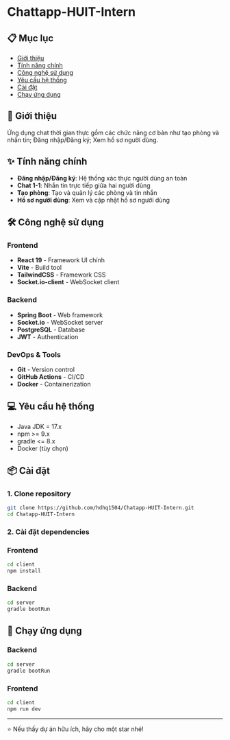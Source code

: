 # Chattapp-HUIT-Intern

## 📋 Mục lục

- [Giới thiệu](#giới-thiệu)
- [Tính năng chính](#tính-năng-chính)
- [Công nghệ sử dụng](#công-nghệ-sử-dụng)
- [Yêu cầu hệ thống](#yêu-cầu-hệ-thống)
- [Cài đặt](#cài-đặt)
- [Chạy ứng dụng](#chạy-ứng-dụng)

## 🎯 Giới thiệu

Ứng dụng chat thời gian thực gồm các chức năng cơ bản như tạo phòng và nhắn tin; Đăng nhập/Đăng ký; Xem hồ sơ người dùng.

## ✨ Tính năng chính

- **Đăng nhập/Đăng ký**: Hệ thống xác thực người dùng an toàn
- **Chat 1-1**: Nhắn tin trực tiếp giữa hai người dùng
- **Tạo phòng**: Tạo và quản lý các phòng và tin nhắn
- **Hồ sơ người dùng**: Xem và cập nhật hồ sơ người dùng

## 🛠️ Công nghệ sử dụng

### Frontend

- **React 19** - Framework UI chính
- **Vite** - Build tool
- **TailwindCSS** - Framework CSS
- **Socket.io-client** - WebSocket client

### Backend

- **Spring Boot** - Web framework
- **Socket.io** - WebSocket server
- **PostgreSQL** - Database
- **JWT** - Authentication

### DevOps & Tools

- **Git** - Version control
- **GitHub Actions** - CI/CD
- **Docker** - Containerization

## 💻 Yêu cầu hệ thống

- Java JDK = 17.x
- npm >= 9.x
- gradle <= 8.x
- Docker (tùy chọn)

## 📦 Cài đặt

### 1. Clone repository

```bash
git clone https://github.com/hdhq1504/Chatapp-HUIT-Intern.git
cd Chatapp-HUIT-Intern
```

### 2. Cài đặt dependencies

### Frontend

```bash
cd client
npm install
```

### Backend

```bash
cd server
gradle bootRun
```

## 🚀 Chạy ứng dụng

### Backend

```bash
cd server
gradle bootRun
```

### Frontend

```bash
cd client
npm run dev
```

---

⭐ Nếu thấy dự án hữu ích, hãy cho một star nhé!
